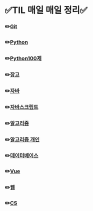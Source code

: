 # ✅TIL 매일 매일 정리✅ 
### ✏️[Git](https://github.com/YouYoungLee/TIL/blob/master/git/git.md)
### ✏️[Python](https://github.com/YouYoungLee/TIL/tree/master/Python)
### ✏️[Python100제](https://github.com/YouYoungLee/TIL/tree/master/%ED%8C%8C%EC%9D%B4%EC%8D%AC100%EC%A0%9C)
### ✏️[장고](https://github.com/YouYoungLee/TIL/tree/master/%EC%9E%A5%EA%B3%A0)
### ✏️[자바](https://github.com/YouYoungLee/TIL/tree/master/%EC%9E%90%EB%B0%94)
### ✏️[자바스크립트](https://github.com/YouYoungLee/TIL/tree/master/%EC%9E%90%EB%B0%94%EC%8A%A4%ED%81%AC%EB%A6%BD%ED%8A%B8)
### ✏️[알고리즘](https://github.com/YouYoungLee/TIL/tree/master/%EC%95%8C%EA%B3%A0%EB%A6%AC%EC%A6%98)
### ✏️[알고리즘 개인](https://github.com/YouYoungLee/TIL/tree/master/%EC%95%8C%EA%B3%A0%EB%A6%AC%EC%A6%98%20%EA%B0%9C%EC%9D%B8)
### ✏️[데이터베이스](https://github.com/YouYoungLee/TIL/tree/master/%EB%8D%B0%EC%9D%B4%ED%84%B0%EB%B2%A0%EC%9D%B4%EC%8A%A4)
### ✏️[Vue](https://github.com/YouYoungLee/TIL/tree/master/vue)
### ✏️[웹](https://github.com/YouYoungLee/TIL/tree/master/Web)
### ✏️[CS](https://github.com/YouYoungLee/TIL/tree/master/CS)

